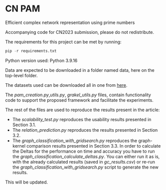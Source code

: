 # CN PAM
Efficient complex network representation using prime numbers

Accompanying code for CN2023 submission, please do not redistribute.

The requirements for this project can be met by running:

```python
pip -r requirements.txt
````

Python version used: Python 3.9.16

Data are expected to be downloaded in a folder named data, here on the top-level folder.

The datasets used can be downloaded all in one  from [here](https://owncloud.skel.iit.demokritos.gr/index.php/s/CjweAbP5iMSlc3m).


The *pam_creation.py*,*utils.py*, *grakel_utils.py* files, contain functionality code to support the proposed framework and facilitate the experiments.

The rest of the files are used to reproduce the results present in the article:
- The *scalability_test.py* reproduces the usability results presented in Section 3.1.
- The *relation_prediction.py* reproduces the results presented in Section 3.2.
- The *graph_classification_with_gridsearch.py* reproduces the graph-kernel comparison results presented in Section 3.3. In order to calculate the Deltas for the performance on time and accuracy you have to run the *graph_classification_calculate_deltas.py*. You can either run it as is, with the already calculated results (saved in *gc_results.csv*) or re-run the *graph_classification_with_gridsearch.py* script to generate the new results.


This will be updated.
